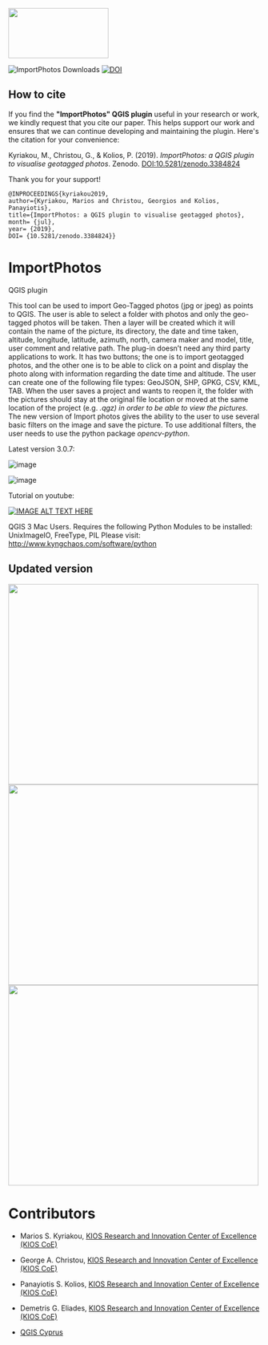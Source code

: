 ﻿<a href="http://www.kios.ucy.ac.cy"><img src="https://www.kios.ucy.ac.cy/wp-content/uploads/2021/07/Logotype-KIOS.svg" width="200" height="100"/><a>

![ImportPhotos Downloads](https://img.shields.io/badge/dynamic/json?formatter=metric&color=green&label=ImportPhotos-downloads&query=%24.ImportPhotos.downloads&url=https://raw.githubusercontent.com/Mariosmsk/qgis-plugins-downloads/main/data/plugins.json) [![DOI](https://zenodo.org/badge/DOI/10.5281/zenodo.3384824.svg)](https://doi.org/10.5281/zenodo.3384824)

## How to cite 

If you find the **"ImportPhotos" QGIS plugin** useful in your research or work, we kindly request that you cite our paper. This helps support our work and ensures that we can continue developing and maintaining the plugin. Here's the citation for your convenience:

Kyriakou, M., Christou, G., & Kolios, P. (2019). *ImportPhotos: a QGIS plugin to visualise geotagged photos*. Zenodo. [DOI:10.5281/zenodo.3384824](https://doi.org/10.5281/zenodo.3384824)

Thank you for your support!

```
@INPROCEEDINGS{kyriakou2019,
author={Kyriakou, Marios and Christou, Georgios and Kolios, Panayiotis},
title={ImportPhotos: a QGIS plugin to visualise geotagged photos},
month= {jul},
year= {2019},
DOI= {10.5281/zenodo.3384824}}
```

# ImportPhotos

QGIS plugin

This tool can be used to import Geo-Tagged photos (jpg or jpeg) as points to QGIS. The user is able to select a folder with photos and only the geo-tagged photos will be taken. Then a layer will be created which it will contain the name of the picture, its directory, the date and time taken, altitude, longitude, latitude, azimuth, north, camera maker and model, title, user comment and relative path. The plug-in doesn’t need any third party applications to work. It has two buttons; the one is to import geotagged photos, and the other one is to be able to click on a point and display the photo along with information regarding the date time and altitude. The user can create one of the following file types: GeoJSON, SHP, GPKG, CSV, KML, TAB. When the user saves a project and wants to reopen it, the folder with the pictures should stay at the original file location or moved at the same location of the project (e.g. *.qgz) in order to be able to view the pictures.* The new version of Import photos gives the ability to the user to use several basic filters on the image and save the picture. To use additional filters, the user needs to use the python package *opencv-python*.

Latest version 3.0.7:<p>
![image](https://github.com/user-attachments/assets/ecfa56f8-615f-43fe-87c7-5fb57fe78896)

![image](https://github.com/user-attachments/assets/02719e75-f319-4f94-a075-5a6e373801a7)

Tutorial on youtube:<p>
[![IMAGE ALT TEXT HERE](https://img.youtube.com/vi/Y3R8gHJUrrk/0.jpg)](https://www.youtube.com/watch?v=Y3R8gHJUrrk)

QGIS 3
Mac Users. Requires the following Python Modules to be installed: UnixImageIO, FreeType, PIL Please visit: http://www.kyngchaos.com/software/python

## Updated version
<img src="https://raw.githubusercontent.com/KIOS-Research/ImportPhotos/v2.2/icons/edges.PNG" width="500" height="400">
<img src="https://raw.githubusercontent.com/KIOS-Research/ImportPhotos/v2.2/icons/redband.PNG" width="500" height="400">
<img src="https://raw.githubusercontent.com/KIOS-Research/ImportPhotos/v2.2/icons/example.png" width="500" height="400">

# Contributors #
* Marios S. Kyriakou, [KIOS Research and Innovation Center of Excellence (KIOS CoE)](https://www.kios.ucy.ac.cy/)
* George A. Christou, [KIOS Research and Innovation Center of Excellence (KIOS CoE)](https://www.kios.ucy.ac.cy/)
* Panayiotis S. Kolios, [KIOS Research and Innovation Center of Excellence (KIOS CoE)](https://www.kios.ucy.ac.cy/)
* Demetris G. Eliades, [KIOS Research and Innovation Center of Excellence (KIOS CoE)](https://www.kios.ucy.ac.cy/)

* [QGIS Cyprus](https://www.facebook.com/qgiscyprus/)
